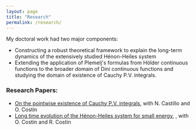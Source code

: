 ```yaml
---
layout: page
title: "Research"
permalink: /research/
---
```


My doctoral work had two major components: 
- Constructing a robust theoretical framework to explain the long-term dynamics of the extensively studied Hénon-Heiles system
- Extending the application of Plemelj's formulas from Hölder continuous functions to the broader domain of Dini continuous functions and studying the domain of existence of Cauchy P.V. integrals.

### Research Papers:

-  <a href="https://arxiv.org/abs/2311.13392" target="_blank"> On the pointwise existence of Cauchy P.V. integrals</a>, with N. Castillo and O. Costin
-  <a href="https://arxiv.org/abs/2411.16071" target="_blank"> Long time evolution of the Hénon-Heiles system for small energy</a>, , with O. Costin and R. Costin
